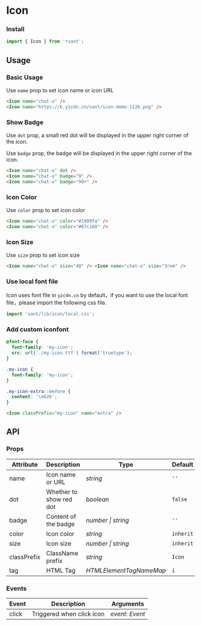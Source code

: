 # Icon

### Install

```js
import { Icon } from 'rvant';
```

## Usage

### Basic Usage

Use `name` prop to set icon name or icon URL

```html
<Icon name="chat-o" />
<Icon name="https://b.yzcdn.cn/vant/icon-demo-1126.png" />
```

### Show Badge

Use `dot` prop, a small red dot will be displayed in the upper right corner of the icon.

Use `badge` prop, the badge will be displayed in the upper right corner of the icon.

```html
<Icon name="chat-o" dot />
<Icon name="chat-o" badge="9" />
<Icon name="chat-o" badge="99+" />
```

### Icon Color

Use `color` prop to set icon color

```html
<Icon name="chat-o" color="#1989fa" />
<Icon name="chat-o" color="#07c160" />
```

### Icon Size

Use `size` prop to set icon size

```html
<Icon name="chat-o" size="40" /> <Icon name="chat-o" size="3rem" />
```

### Use local font file

Icon uses font file in `yzcdn.cn` by default，if you want to use the local font file，please import the following css file.

```js
import 'vant/lib/icon/local.css';
```

### Add custom iconfont

```css
@font-face {
  font-family: 'my-icon';
  src: url('./my-icon.ttf') format('truetype');
}

.my-icon {
  font-family: 'my-icon';
}

.my-icon-extra::before {
  content: '\e626';
}
```

```html
<Icon classPrefix="my-icon" name="extra" />
```

## API

### Props

| Attribute      | Description             | Type               | Default    |
| -------------- | ----------------------- | ------------------ | ---------- |
| name           | Icon name or URL        | _string_           | `''`       |
| dot  | Whether to show red dot | _boolean_          | `false`    |
| badge | Content of the badge    | _number \| string_ | `''`       |
| color          | Icon color              | _string_           | `inherit`  |
| size           | Icon size               | _number \| string_ | `inherit`  |
| classPrefix  | ClassName prefix        | _string_           | `Icon` |
| tag            | HTML Tag                | _HTMLElementTagNameMap_           | `i`        |

### Events

| Event | Description               | Arguments      |
| ----- | ------------------------- | -------------- |
| click | Triggered when click icon | _event: Event_ |
